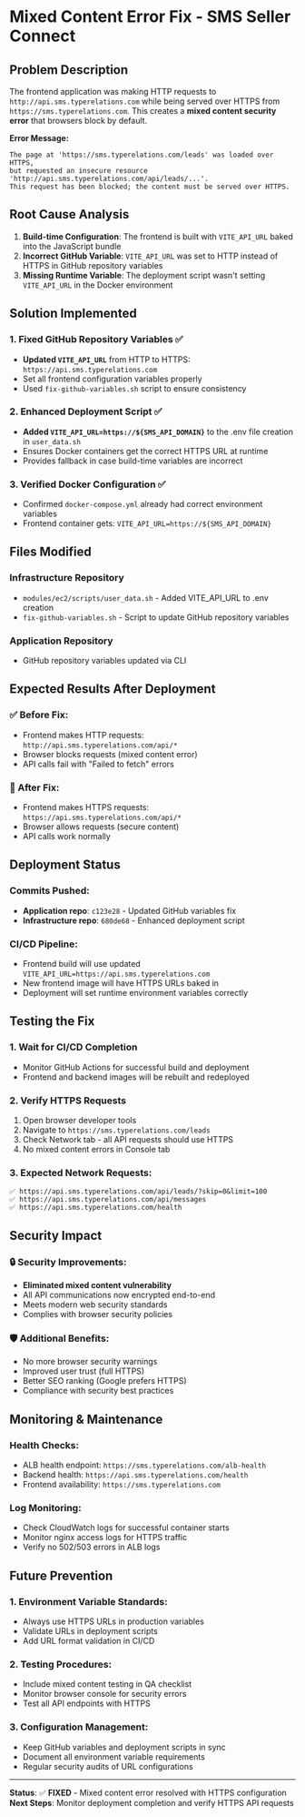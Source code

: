 # Mixed Content Error Fix - SMS Seller Connect

## Problem Description
The frontend application was making HTTP requests to `http://api.sms.typerelations.com` while being served over HTTPS from `https://sms.typerelations.com`. This creates a **mixed content security error** that browsers block by default.

**Error Message:**
```
The page at 'https://sms.typerelations.com/leads' was loaded over HTTPS, 
but requested an insecure resource 'http://api.sms.typerelations.com/api/leads/...'. 
This request has been blocked; the content must be served over HTTPS.
```

## Root Cause Analysis
1. **Build-time Configuration**: The frontend is built with `VITE_API_URL` baked into the JavaScript bundle
2. **Incorrect GitHub Variable**: `VITE_API_URL` was set to HTTP instead of HTTPS in GitHub repository variables
3. **Missing Runtime Variable**: The deployment script wasn't setting `VITE_API_URL` in the Docker environment

## Solution Implemented

### 1. Fixed GitHub Repository Variables ✅
- **Updated `VITE_API_URL`** from HTTP to HTTPS: `https://api.sms.typerelations.com`
- Set all frontend configuration variables properly
- Used `fix-github-variables.sh` script to ensure consistency

### 2. Enhanced Deployment Script ✅
- **Added `VITE_API_URL=https://${SMS_API_DOMAIN}`** to the .env file creation in `user_data.sh`
- Ensures Docker containers get the correct HTTPS URL at runtime
- Provides fallback in case build-time variables are incorrect

### 3. Verified Docker Configuration ✅
- Confirmed `docker-compose.yml` already had correct environment variables
- Frontend container gets: `VITE_API_URL=https://${SMS_API_DOMAIN}`

## Files Modified

### Infrastructure Repository
- `modules/ec2/scripts/user_data.sh` - Added VITE_API_URL to .env creation
- `fix-github-variables.sh` - Script to update GitHub repository variables

### Application Repository  
- GitHub repository variables updated via CLI

## Expected Results After Deployment

### ✅ Before Fix:
- Frontend makes HTTP requests: `http://api.sms.typerelations.com/api/*`
- Browser blocks requests (mixed content error)
- API calls fail with "Failed to fetch" errors

### 🎉 After Fix:
- Frontend makes HTTPS requests: `https://api.sms.typerelations.com/api/*`
- Browser allows requests (secure content)
- API calls work normally

## Deployment Status

### Commits Pushed:
- **Application repo**: `c123e28` - Updated GitHub variables fix
- **Infrastructure repo**: `680de68` - Enhanced deployment script

### CI/CD Pipeline:
- Frontend build will use updated `VITE_API_URL=https://api.sms.typerelations.com`
- New frontend image will have HTTPS URLs baked in
- Deployment will set runtime environment variables correctly

## Testing the Fix

### 1. Wait for CI/CD Completion
- Monitor GitHub Actions for successful build and deployment
- Frontend and backend images will be rebuilt and redeployed

### 2. Verify HTTPS Requests
1. Open browser developer tools
2. Navigate to `https://sms.typerelations.com/leads`
3. Check Network tab - all API requests should use HTTPS
4. No mixed content errors in Console tab

### 3. Expected Network Requests:
```
✅ https://api.sms.typerelations.com/api/leads/?skip=0&limit=100
✅ https://api.sms.typerelations.com/api/messages
✅ https://api.sms.typerelations.com/health
```

## Security Impact

### 🔒 Security Improvements:
- **Eliminated mixed content vulnerability**
- All API communications now encrypted end-to-end
- Meets modern web security standards
- Complies with browser security policies

### 🛡️ Additional Benefits:
- No more browser security warnings
- Improved user trust (full HTTPS)
- Better SEO ranking (Google prefers HTTPS)
- Compliance with security best practices

## Monitoring & Maintenance

### Health Checks:
- ALB health endpoint: `https://sms.typerelations.com/alb-health`
- Backend health: `https://api.sms.typerelations.com/health`
- Frontend availability: `https://sms.typerelations.com`

### Log Monitoring:
- Check CloudWatch logs for successful container starts
- Monitor nginx access logs for HTTPS traffic
- Verify no 502/503 errors in ALB logs

## Future Prevention

### 1. Environment Variable Standards:
- Always use HTTPS URLs in production variables
- Validate URLs in deployment scripts
- Add URL format validation in CI/CD

### 2. Testing Procedures:
- Include mixed content testing in QA checklist
- Monitor browser console for security errors
- Test all API endpoints with HTTPS

### 3. Configuration Management:
- Keep GitHub variables and deployment scripts in sync
- Document all environment variable requirements
- Regular security audits of URL configurations

---

**Status**: ✅ **FIXED** - Mixed content error resolved with HTTPS configuration
**Next Steps**: Monitor deployment completion and verify HTTPS API requests 
